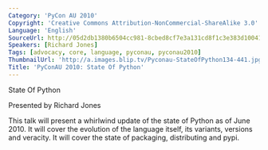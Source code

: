 ```yaml
---
Category: 'PyCon AU 2010'
Copyright: 'Creative Commons Attribution-NonCommercial-ShareAlike 3.0'
Language: 'English'
SourceUrl: http://05d2db1380b6504cc981-8cbed8cf7e3a131cd8f1c3e383d10041.r93.cf2.rackcdn.com/pycon-au-2010/454_pyconau-2010-state-of-python.flv
Speakers: [Richard Jones]
Tags: [advocacy, core, language, pyconau, pyconau2010]
ThumbnailUrl: 'http://a.images.blip.tv/Pyconau-StateOfPython134-441.jpg'
Title: 'PyConAU 2010: State Of Python'
---
```

State Of Python

Presented by Richard Jones

This talk will present a whirlwind update of the state of Python as of June
2010. It will cover the evolution of the language itself, its variants,
versions and veracity. It will cover the state of packaging, distributing and
pypi.


